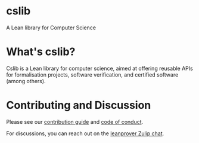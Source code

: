 # cslib

A Lean library for Computer Science

# What's cslib?

Cslib is a Lean library for computer science, aimed at offering reusable APIs for formalisation projects, software verification, and certified software (among others).

# Contributing and Discussion
Please see our [contribution guide](/CONTRIBUTING.md) and [code of conduct](/CODE_OF_CONDUCT.md).

For discussions, you can reach out on the [leanprover Zulip chat](https://leanprover.zulipchat.com/).